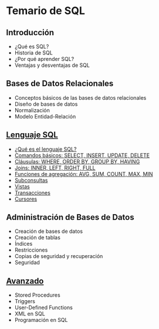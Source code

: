 # Temario de SQL

## Introducción
- ¿Qué es SQL?
- Historia de SQL
- ¿Por qué aprender SQL?
- Ventajas y desventajas de SQL

## Bases de Datos Relacionales
- Conceptos básicos de las bases de datos relacionales
- Diseño de bases de datos
- Normalización
- Modelo Entidad-Relación

## [Lenguaje SQL](documentos/LenguajeSQL.md)
- [¿Qué es el lenguaje SQL?](documentos/LenguajeSQL.md#qué-es-el-lenguaje-sql)
- [Comandos básicos: SELECT, INSERT, UPDATE, DELETE](documentos/LenguajeSQL.md#comandos-básicos-select-insert-update-delete)
- [Cláusulas: WHERE, ORDER BY, GROUP BY, HAVING](documentos/LenguajeSQL.md#cláusulas-where-order-by-group-by-having)
- [Joins: INNER, LEFT, RIGHT, FULL](documentos/LenguajeSQL.md#joins-inner-left-right-full)
- [Funciones de agregación: AVG, SUM, COUNT, MAX, MIN](documentos/LenguajeSQL.md#funciones-de-agregación-avg-sum-count-max-min)
- [Subconsultas](documentos/LenguajeSQL.md#subconsultas)
- [Vistas](documentos/LenguajeSQL.md#vistas)
- [Transacciones](documentos/LenguajeSQL.md#transacciones)
- [Cursores](documentos/LenguajeSQL.md#cursores)

## Administración de Bases de Datos
- Creación de bases de datos
- Creación de tablas
- Índices
- Restricciones
- Copias de seguridad y recuperación
- Seguridad

## [Avanzado](documentos/Avanzado.md)
- Stored Procedures
- Triggers
- User-Defined Functions
- XML en SQL
- Programación en SQL

